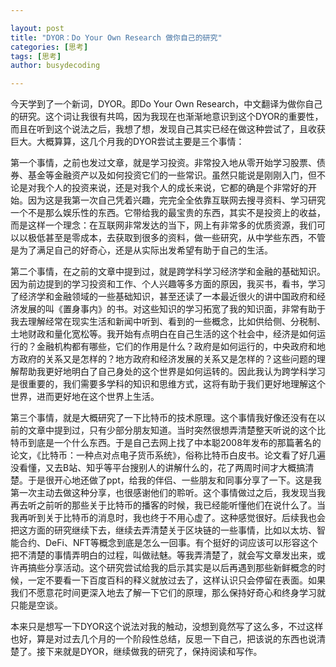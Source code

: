 ```yaml
---

layout: post
title: "DYOR：Do Your Own Research 做你自己的研究"
categories: [思考]
tags: [思考]
author: busydecoding

---
```


今天学到了一个新词，DYOR。即Do Your Own  Research，中文翻译为做你自己的研究。这个词让我很有共鸣，因为我现在也渐渐地意识到这个DYOR的重要性，而且在听到这个说法之后，我想了想，发现自己其实已经在做这种尝试了，且收获巨大。大概算算，这几个月我的DYOR尝试主要是三个事情：

第一个事情，之前也发过文章，就是学习投资。非常投入地从零开始学习股票、债券、基金等金融资产以及如何投资它们的一些常识。虽然只能说是刚刚入门，但不论是对我个人的投资来说，还是对我个人的成长来说，它都的确是个非常好的开始。因为这是我第一次自己凭着兴趣，完完全全依靠互联网去搜寻资料、学习研究一个不是那么娱乐性的东西。它带给我的最宝贵的东西，其实不是投资上的收益，而是这样一个理念：在互联网非常发达的当下，网上有非常多的优质资源，我们可以以极低甚至是零成本，去获取到很多的资料，做一些研究，从中学些东西，不管是为了满足自己的好奇心，还是从实际出发希望有助于自己的生活。

第二个事情，在之前的文章中提到过，就是跨学科学习经济学和金融的基础知识。因为前边提到的学习投资和工作、个人兴趣等多方面的原因，我买书，看书，学习了经济学和金融领域的一些基础知识，甚至还读了一本最近很火的讲中国政府和经济发展的叫《置身事内》的书。对这些知识的学习拓宽了我的知识面，非常有助于我去理解经常在现实生活和新闻中听到、看到的一些概念，比如供给侧、分税制、土地财政和量化宽松等。我开始有点明白在自己生活的这个社会中，经济是如何运行的？金融机构都有哪些，它们的作用是什么？政府是如何运行的，中央政府和地方政府的关系又是怎样的？地方政府和经济发展的关系又是怎样的？这些问题的理解帮助我更好地明白了自己身处的这个世界是如何运转的。因此我认为跨学科学习是很重要的，我们需要多学科的知识和思维方式，这将有助于我们更好地理解这个世界，进而更好地在这个世界上生活。

第三个事情，就是大概研究了一下比特币的技术原理。这个事情我好像还没有在以前的文章中提到过，只有少部分朋友知道。当时突然很想弄清楚整天听说的这个比特币到底是一个什么东西。于是自己去网上找了中本聪2008年发布的那篇著名的论文，《比特币：一种点对点电子货币系统》，俗称比特币白皮书。论文看了好几遍没看懂，又去B站、知乎等平台搜别人的讲解什么的，花了两周时间才大概搞清楚。于是很开心地还做了ppt，给我的伴侣、一些朋友和同事分享了一下。这是我第一次主动去做这种分享，也很感谢他们的聆听。这个事情做过之后，我发现当我再去听之前听的那些关于比特币的播客的时候，我已经能听懂他们在说什么了。当我再听到关于比特币的消息时，我也终于不用心虚了。这种感觉很好。后续我也会把这方面的研究继续下去，继续去弄清楚关于区块链的一些事情，比如以太坊、智能合约、DeFi、NFT等概念到底是怎么一回事。有个挺好的词应该可以形容这个把不清楚的事情弄明白的过程，叫做祛魅。等我弄清楚了，就会写文章发出来，或许再搞些分享活动。这个研究尝试给我的启示其实是以后再遇到那些新鲜概念的时候，一定不要看一下百度百科的释义就放过去了，这样认识只会停留在表面。如果我们不愿意花时间更深入地去了解一下它们的原理，那么保持好奇心和终身学习就只能是空谈。

本来只是想写一下DYOR这个说法对我的触动，没想到竟然写了这么多，不过这样也好，算是对过去几个月的一个阶段性总结，反思一下自己，把该说的东西也说清楚了。接下来就是DYOR，继续做我的研究了，保持阅读和写作。